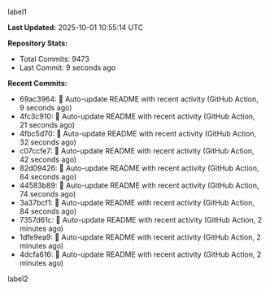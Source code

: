 
label1 
<!-- ACTIVITY_START -->
**Last Updated:** 2025-10-01 10:55:14 UTC

**Repository Stats:**
- Total Commits: 9473
- Last Commit: 9 seconds ago

**Recent Commits:**
- 69ac3964: 🤖 Auto-update README with recent activity (GitHub Action, 9 seconds ago)
- 4fc3c910: 🤖 Auto-update README with recent activity (GitHub Action, 21 seconds ago)
- 4fbc5d70: 🤖 Auto-update README with recent activity (GitHub Action, 32 seconds ago)
- c07ccfe7: 🤖 Auto-update README with recent activity (GitHub Action, 42 seconds ago)
- 82d09426: 🤖 Auto-update README with recent activity (GitHub Action, 64 seconds ago)
- 44583b89: 🤖 Auto-update README with recent activity (GitHub Action, 74 seconds ago)
- 3a37bcf1: 🤖 Auto-update README with recent activity (GitHub Action, 84 seconds ago)
- 7357d61c: 🤖 Auto-update README with recent activity (GitHub Action, 2 minutes ago)
- 1dfe9ea9: 🤖 Auto-update README with recent activity (GitHub Action, 2 minutes ago)
- 4dcfa616: 🤖 Auto-update README with recent activity (GitHub Action, 2 minutes ago)
<!-- ACTIVITY_END -->

label2
